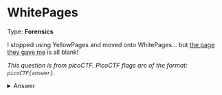 # WhitePages
Type: **Forensics**

I stopped using YellowPages and moved onto WhitePages... but [the page they gave me](https://jupiter.challenges.picoctf.org/static/74274b96fe966126a1953c80762af80d/whitepages.txt) is all blank!

*This question is from picoCTF. PicoCTF flags are of the format: `picoCTF{answer}`.*

<details><summary>Answer</summary>
<code>picoCTF{not_all_spaces_are_created_equal_c167040c738e8bcae2109ef4be5960b1}</code>
</details>